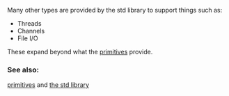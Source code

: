 Many other types are provided by the std library to support
things such as:

* Threads
* Channels
* File I/O

These expand beyond what the [primitives][primitives] provide.

### See also:

[primitives][primitives] and [the std library][std]

[primitives]: /primitives.html
[std]: http://doc.rust-lang.org/std/
